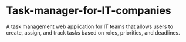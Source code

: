 # Task-manager-for-IT-companies
A task management web application for IT teams that allows users to create, assign, and track tasks based on roles, priorities, and deadlines.
